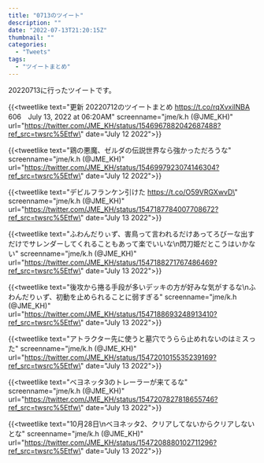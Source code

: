 ```yaml
---
title: "0713のツイート"
description: ""
date: "2022-07-13T21:20:15Z"
thumbnail: ""
categories:
  - "Tweets"
tags:
  - "ツイートまとめ"
---
```

20220713に行ったツイートです。
<!--more-->
{{<tweetlike text=\"更新 20220712のツイートまとめ https://t.co/rqXvxilNBA 606　July 13, 2022 at 06:20AM\" screenname=\"jme/k.h (@JME_KH)\" url=\"https://twitter.com/JME_KH/status/1546967882042687488?ref_src=twsrc%5Etfw\" date=\"July 12 2022\">}}

{{<tweetlike text=\"鶏の悪魔、ゼルダの伝説世界なら強かっただろうな\" screenname=\"jme/k.h (@JME_KH)\" url=\"https://twitter.com/JME_KH/status/1546997923074146304?ref_src=twsrc%5Etfw\" date=\"July 12 2022\">}}

{{<tweetlike text=\"デビルフランケン引けた https://t.co/O59VRGXwvD\" screenname=\"jme/k.h (@JME_KH)\" url=\"https://twitter.com/JME_KH/status/1547187784007708672?ref_src=twsrc%5Etfw\" date=\"July 13 2022\">}}

{{<tweetlike text=\"ふわんだりぃず、害鳥って言われるだけあってろびーな出すだけでサレンダーしてくれることもあって楽でいいな\n閃刀姫だとこうはいかない\" screenname=\"jme/k.h (@JME_KH)\" url=\"https://twitter.com/JME_KH/status/1547188271767486469?ref_src=twsrc%5Etfw\" date=\"July 13 2022\">}}

{{<tweetlike text=\"後攻から捲る手段が多いデッキの方が好みな気がするな\nふわんだりぃず、初動を止められることに弱すぎる\" screenname=\"jme/k.h (@JME_KH)\" url=\"https://twitter.com/JME_KH/status/1547188693248913410?ref_src=twsrc%5Etfw\" date=\"July 13 2022\">}}

{{<tweetlike text=\"アトラクター先に使うと墓穴でうらら止めれないのはミスった\" screenname=\"jme/k.h (@JME_KH)\" url=\"https://twitter.com/JME_KH/status/1547201015535239169?ref_src=twsrc%5Etfw\" date=\"July 13 2022\">}}

{{<tweetlike text=\"ベヨネッタ3のトレーラーが来てるな\" screenname=\"jme/k.h (@JME_KH)\" url=\"https://twitter.com/JME_KH/status/1547207827818655746?ref_src=twsrc%5Etfw\" date=\"July 13 2022\">}}

{{<tweetlike text=\"10月28日\nベヨネッタ2、クリアしてないからクリアしないとな\" screenname=\"jme/k.h (@JME_KH)\" url=\"https://twitter.com/JME_KH/status/1547208880102711296?ref_src=twsrc%5Etfw\" date=\"July 13 2022\">}}

